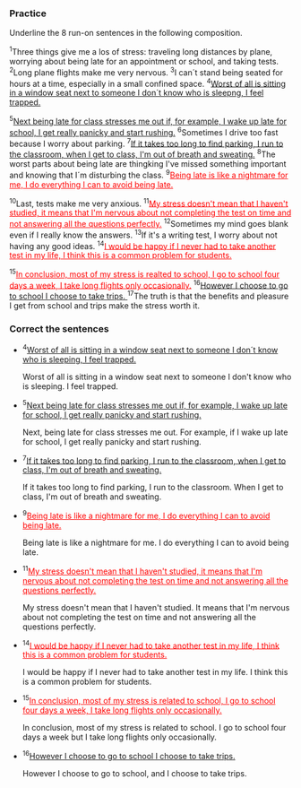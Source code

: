 <style>
    .red {
        color: red;
    }
</style>

### Practice  
Underline the 8 run-on sentences in the following composition.
  
<sup>1</sup>Three things give me a los of stress: traveling long distances by plane, worrying about being late for an appointment or school, and taking tests. <sup>2</sup>Long plane flights make me very nervous. <sup>3</sup>I can´t stand being seated for hours at a time, especially in a small confined space. <sup>4</sup><u>Worst of all is sitting in a window seat next to someone I don´t know who is sleepng, I feel trapped.</u>

<sup>5</sup><u>Next being late for class stresses me out if, for example, I wake up late for school, I get really panicky and start rushing.</u> <sup>6</sup>Sometimes I drive too fast because I worry about parking. <sup>7</sup><u>If it takes too long to find parking, I run to the classroom, when I get to class, I'm out of breath and sweating.</u> <sup>8</sup>The worst parts about being late are thingking I've missed something important and knowing that I´m disturbing the class. <sup>9</sup><u class="red">Being late is like a nightmare for me, I do everything I can to avoid being late.</u> 
  
<sup>10</sup>Last, tests make me very anxious. <sup>11</sup><u class="red">My stress doesn't mean that I haven't studied, it means that I'm nervous about not completing the test on time and not answering all the questions perfectly.</u> <sup>12</sup>Sometimes my mind goes blank even if I really know the answers. <sup>13</sup>If it's a writing test, I worry about not having any good ideas. <sup>14</sup><u class="red">I would be happy if I never had to take another test in my life, I think this is a common problem for students.</u>  

<sup>15</sup><u class="red">In conclusion, most of my stress is realted to school, I go to school four days a week, I take long flights only occasionally.</u>   <sup>16</sup><u>However I choose to go to school I choose to take trips. </u><sup>17</sup>The truth is that the benefits and pleasure I get from school and trips make the stress worth it.

### Correct the sentences

- <sup>4</sup><u>Worst of all is sitting in a window seat next to someone I don´t know who is sleeping, I feel trapped.</u>
   
   Worst of all is sitting in a window seat next to someone I don't know who is sleeping. I feel trapped.

- <sup>5</sup><u>Next being late for class stresses me out if, for example, I wake up late for school, I get really panicky and start rushing.</u>
  
  Next, being late for class stresses me out. For example, if I wake up late for school, I get really panicky and start rushing.

- <sup>7</sup><u>If it takes too long to find parking, I run to the classroom, when I get to class, I'm out of breath and sweating. </u>
  
  If it takes too long to find parking, I run to the classroom. When I get to class, I'm out of breath and sweating.

- <sup>9</sup><u class="red">Being late is like a nightmare for me, I do everything I can to avoid being late.</u>
  
  Being late is like a nightmare for me. I do everything I can to avoid being late.

- <sup>11</sup><u class="red">My stress doesn't mean that I haven't studied, it means that I'm nervous about not completing the test on time and not answering all the questions perfectly.</u>

    My stress doesn't mean that I haven't studied. It means that I'm nervous about not completing the test on time and not answering all the questions perfectly.

- <sup>14</sup><u class="red">I would be happy if I never had to take another test in my life, I think this is a common problem for students.</u>
  
    I would be happy if I never had to take another test in my life. I think this is a common problem for students.

- <sup>15</sup><u class="red">In conclusion, most of my stress is related to school, I go to school four days a week, I take long flights only occasionally.</u>
  
    In conclusion, most of my stress is related to school. I go to school four days a week but I take long flights only occasionally.

- <sup>16</sup><u>However I choose to go to school I choose to take trips. </u>
  
    However I choose to go to school, and I choose to take trips.